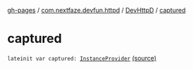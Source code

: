 [gh-pages](../../index.md) / [com.nextfaze.devfun.httpd](../index.md) / [DevHttpD](index.md) / [captured](./captured.md)

# captured

`lateinit var captured: `[`InstanceProvider`](../../com.nextfaze.devfun.inject/-instance-provider/index.md) [(source)](https://github.com/NextFaze/dev-fun/tree/master/devfun-httpd/src/main/java/com/nextfaze/devfun/httpd/HttpD.kt#L50)